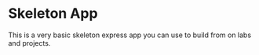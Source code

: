 # Skeleton App

This is a very basic skeleton express app you can use to build from on labs and projects.
